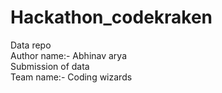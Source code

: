# Hackathon_codekraken
Data repo
<br>
Author name:- Abhinav arya
<br>
Submission of data
<br>
Team name:- Coding wizards
